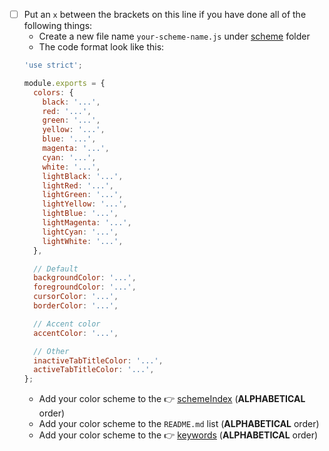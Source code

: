 <!--
  You can remove all this if you're not doing a color scheme request
-->

* [ ] Put an `x` between the brackets on this line if you have done all of the following things:
  * Create a new file name `your-scheme-name.js` under [scheme](https://github.com/ooJerryLeeoo/hyper-material-box/tree/master/scheme) folder
  * The code format look like this:
  ``` javascript
  'use strict';

  module.exports = {
    colors: {
      black: '...',
      red: '...',
      green: '...',
      yellow: '...',
      blue: '...',
      magenta: '...',
      cyan: '...',
      white: '...',
      lightBlack: '...',
      lightRed: '...',
      lightGreen: '...',
      lightYellow: '...',
      lightBlue: '...',
      lightMagenta: '...',
      lightCyan: '...',
      lightWhite: '...',
    },

    // Default
    backgroundColor: '...',
    foregroundColor: '...',
    cursorColor: '...',
    borderColor: '...',

    // Accent color
    accentColor: '...',

    // Other
    inactiveTabTitleColor: '...',
    activeTabTitleColor: '...',
  };
  ```
  * Add your color scheme to the :point_right: [schemeIndex](https://github.com/ooJerryLeeoo/hyper-material-box/blob/master/index.js#L3) (**ALPHABETICAL** order)
  * Add your color scheme to the `README.md` list (**ALPHABETICAL** order)
  * Add your color scheme to the :point_right: [keywords](https://github.com/ooJerryLeeoo/hyper-material-box/blob/master/package.json#L6) (**ALPHABETICAL** order)
